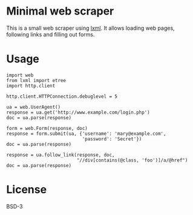 # Minimal web scraper

This is a small web scraper using [lxml](http://lxml.de/). It allows
loading web pages, following links and filling out forms.

# Usage

    import web
    from lxml import etree
    import http.client

    http.client.HTTPConnection.debuglevel = 5

    ua = web.UserAgent()
    response = ua.get('http://www.example.com/login.php')
    doc = ua.parse(response)

    form = web.Form(response, doc)
    response = form.submit(ua, {'username': 'mary@example.com',
                                'password': 'Secret'})
    doc = ua.parse(response)

    response = ua.follow_link(response, doc,
                              "//div[contains(@class, 'foo')]/a/@href")
    doc = ua.parse(response)

# License

BSD-3
